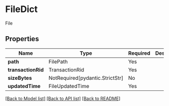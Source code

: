 # FileDict

File

## Properties
| Name | Type | Required | Description |
| ------------ | ------------- | ------------- | ------------- |
**path** | FilePath | Yes |  |
**transactionRid** | TransactionRid | Yes |  |
**sizeBytes** | NotRequired[pydantic.StrictStr] | No |  |
**updatedTime** | FileUpdatedTime | Yes |  |


[[Back to Model list]](../../../../README.md#models-v2-link) [[Back to API list]](../../../../README.md#apis-v2-link) [[Back to README]](../../../../README.md)
